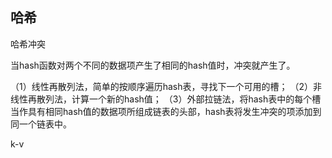 ## 哈希

哈希冲突

当hash函数对两个不同的数据项产生了相同的hash值时，冲突就产生了。
	
（1）线性再散列法，简单的按顺序遍历hash表，寻找下一个可用的槽；
（2）非线性再散列法，计算一个新的hash值；
（3）外部拉链法，将hash表中的每个槽当作具有相同hash值的数据项所组成链表的头部，hash表将发生冲突的项添加到同一个链表中。

k-v